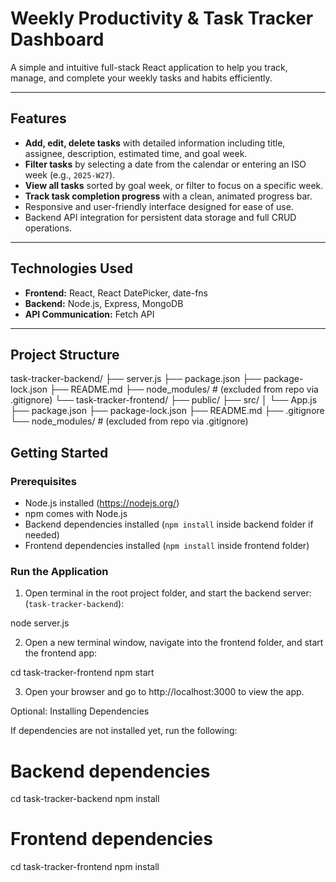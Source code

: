 # Weekly Productivity & Task Tracker Dashboard

A simple and intuitive full-stack React application to help you track, manage, and complete your weekly tasks and habits efficiently.

---

## Features

- **Add, edit, delete tasks** with detailed information including title, assignee, description, estimated time, and goal week.
- **Filter tasks** by selecting a date from the calendar or entering an ISO week (e.g., `2025-W27`).
- **View all tasks** sorted by goal week, or filter to focus on a specific week.
- **Track task completion progress** with a clean, animated progress bar.
- Responsive and user-friendly interface designed for ease of use.
- Backend API integration for persistent data storage and full CRUD operations.

---

## Technologies Used

- **Frontend:** React, React DatePicker, date-fns
- **Backend:** Node.js, Express, MongoDB
- **API Communication:** Fetch API

---

## Project Structure

task-tracker-backend/
├── server.js
├── package.json
├── package-lock.json
├── README.md
├── node_modules/ # (excluded from repo via .gitignore)
└── task-tracker-frontend/
├── public/
├── src/
│ └── App.js
├── package.json
├── package-lock.json
├── README.md
├── .gitignore
└── node_modules/ # (excluded from repo via .gitignore)

## Getting Started

### Prerequisites
- Node.js installed (https://nodejs.org/)
- npm comes with Node.js
- Backend dependencies installed (`npm install` inside backend folder if needed)
- Frontend dependencies installed (`npm install` inside frontend folder)

### Run the Application

1. Open terminal in the root project folder, and start the backend server: (`task-tracker-backend`):

node server.js 

2. Open a new terminal window, navigate into the frontend folder, and start the frontend app:

cd task-tracker-frontend
npm start 

3. Open your browser and go to http://localhost:3000 to view the app.

Optional: Installing Dependencies

If dependencies are not installed yet, run the following:

# Backend dependencies
cd task-tracker-backend
npm install

# Frontend dependencies
cd task-tracker-frontend
npm install

